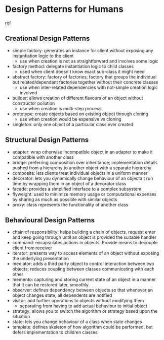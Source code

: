 # Design Patterns for Humans
[ref](https://github.com/DanielASAndrews/design-patterns-for-humans)

## Creational Design Patterns
- simple factory: generates an instance for client without exposing any instantiation logic to the client
  - use when creation is not as straightforward and involves some logic
- factory method: delegate instantiation logic to child classes
  - used when client doesn't know exact sub-class it might need
- abstract factory: factory of factories; factory that groups the individual but related/dependant factories together without their concrete classes
  - use when inter-related dependencies with not-simple creation logic involved
- builder: allows creation of different flavours of an object without constructor pollution
  - use when creation is multi-step process
- prototype: create objects based on existing object through cloning
  - use when creation would be expensive vs cloning
- singleton: only one object of a particular class ever created

## Structural Design Patterns
- adapter: wrap otherwise incompatible object in an adapter to make it compatible with another class
- bridge: preferring composition over inheritance; implementation details pushed from a hierarchy to another object with a separate hierarchy
- composite: lets clients treat individual objects in a uniform manner
- decorator: lets you dynamically change behaviour of an objecta t run time by wrapping them in an object of a decorator class
- facade: provides a simplified interface to a complex subsystem
- flyweight: used to minimize memory usage or computational expenses by sharing as much as possible with similar objects
- proxy: class represents the functionality of another class

## Behavioural Design Patterns
- chain of responsibility: helps building a chain of objects, request enter and keep going through until an object is provided the suitable handler
- command: encapsulates actions in objects. Provide means to decouple client from receiver
- iterator: presents way to access elements of an object without exposing the underlying presentation
- mediator: adds a third party object to control interaction between two objects; reduces coupling between classes communicating with each other
- memento: capturing and storing current state of an object in a manner that it can be restored later, smoothly
- observer: defines dependency between objects so that whenever an object changes state, all dependents are notified
- visitor: add further operations to objects without modifying them 
  - separating from having to add actual behaviour to initial object
- strategy: allows you to switch the algorithm or strategy based upon the situation
- state: lets you change behaviour of a class when state changes
- template: defines skeleton of how algorithm could be performed, but defers implementation to children classes